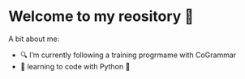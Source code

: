 # Welcome to my reository 👀


A bit about me:

- 🔍 I’m currently following a training progrmame with CoGrammar
- 🌱 learning to code with Python 🐍


